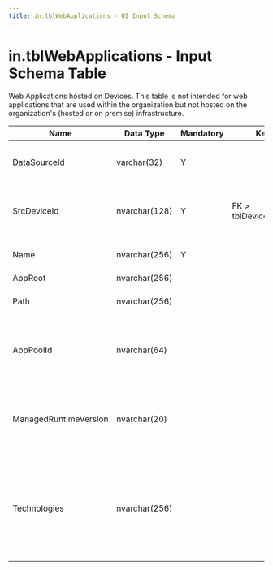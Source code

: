 ```yaml
---
title: in.tblWebApplications - UI Input Schema
---
```

# in.tblWebApplications - Input Schema Table

Web Applications hosted on Devices. This table is not intended for web applications that are used within the organization but not hosted on the organization's (hosted or on premise) infrastructure.​

| Name                  | Data Type     | Mandatory | Key                   | Comment                                                                                                  |
|-----------------------|---------------|-----------|-----------------------|----------------------------------------------------------------------------------------------------------|
| DataSourceId          | varchar(32)   | Y         |                       | Unique ID of the source of this record.                                                                  |
| SrcDeviceId           | nvarchar(128) | Y         | FK > tblDevices.SrcId | Device this web application is installed on.​​                                                             |
| Name                  | nvarchar(256) | Y         |                       | Web Application name.                                                                                    |
| AppRoot               | nvarchar(256) |           |                       |                                                                                                          |
| Path                  | nvarchar(256) |           |                       | Physical installation location.                                                                          |
| AppPoolId             | nvarchar(64)  |           |                       | If this is an IIS application, ID of the Application Pool.                                               |
| ManagedRuntimeVersion | nvarchar(20)  |           |                       | If this is an IIS application, version of the Managed .Net runtime.                                      |
| Technologies          | nvarchar(256) |           |                       | Semi-colon (;) separated string of technologies used by this app, such as aspx, html, java, php, ruby... |